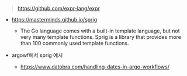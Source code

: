 > <https://github.com/expr-lang/expr>

- <https://masterminds.github.io/sprig>
  - The Go language comes with a built-in template language, but not very many template functions. Sprig is a library that provides more than 100 commonly used template functions.

- argowf에서 sprig 예시
  - <https://www.datobra.com/handling-dates-in-argo-workflows/>
